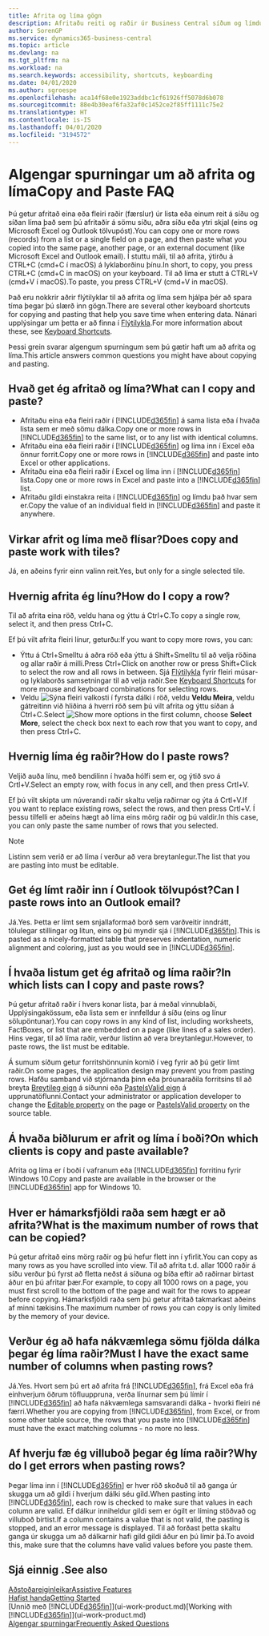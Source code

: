 ```yaml
---
title: Afrita og líma gögn
description: Afritaðu reiti og raðir úr Business Central síðum og límdu einhvers staðar annars staðar.
author: SorenGP
ms.service: dynamics365-business-central
ms.topic: article
ms.devlang: na
ms.tgt_pltfrm: na
ms.workload: na
ms.search.keywords: accessibility, shortcuts, keyboarding
ms.date: 04/01/2020
ms.author: sgroespe
ms.openlocfilehash: aca14f68e0e1923addbc1cf61926ff5078d6b078
ms.sourcegitcommit: 88e4b30eaf6fa32af0c1452ce2f85ff1111c75e2
ms.translationtype: HT
ms.contentlocale: is-IS
ms.lasthandoff: 04/01/2020
ms.locfileid: "3194572"
---
```

# <a name="copy-and-paste-faq"></a><span data-ttu-id="498a8-103">Algengar spurningar um að afrita og líma</span><span class="sxs-lookup"><span data-stu-id="498a8-103">Copy and Paste FAQ</span></span>
<span data-ttu-id="498a8-104">Þú getur afritað eina eða fleiri raðir (færslur) úr lista eða einum reit á síðu og síðan líma það sem þú afritaðir á sömu síðu, aðra síðu eða ytri skjal (eins og Microsoft Excel og Outlook tölvupóst).</span><span class="sxs-lookup"><span data-stu-id="498a8-104">You can copy one or more rows (records) from a list or a single field on a page, and then paste what you copied into the same page, another page, or an external document (like Microsoft Excel and Outlook email).</span></span> <span data-ttu-id="498a8-105">Í stuttu máli, til að afrita, ýtirðu á CTRL+C (cmd+C í macOS) á lyklaborðinu þínu.</span><span class="sxs-lookup"><span data-stu-id="498a8-105">In short, to copy, you press CTRL+C (cmd+C in macOS) on your keyboard.</span></span> <span data-ttu-id="498a8-106">Til að líma er stutt á CTRL+V (cmd+V í macOS).</span><span class="sxs-lookup"><span data-stu-id="498a8-106">To paste, you press CTRL+V (cmd+V in macOS).</span></span>

<span data-ttu-id="498a8-107">Það eru nokkrir aðrir flýtilyklar til að afrita og líma sem hjálpa þér að spara tíma þegar þú slærð inn gögn.</span><span class="sxs-lookup"><span data-stu-id="498a8-107">There are several other keyboard shortcuts for copying and pasting that help you save time when entering data.</span></span> <span data-ttu-id="498a8-108">Nánari upplýsingar um þetta er að finna í [Flýtilykla](keyboard-shortcuts.md#CopyRows).</span><span class="sxs-lookup"><span data-stu-id="498a8-108">For more information about these, see [Keyboard Shortcuts](keyboard-shortcuts.md#CopyRows).</span></span>

<span data-ttu-id="498a8-109">Þessi grein svarar algengum spurningum sem þú gætir haft um að afrita og líma.</span><span class="sxs-lookup"><span data-stu-id="498a8-109">This article answers common questions you might have about copying and pasting.</span></span>  

## <a name="what-can-i-copy-and-paste"></a><span data-ttu-id="498a8-110">Hvað get ég afritað og líma?</span><span class="sxs-lookup"><span data-stu-id="498a8-110">What can I copy and paste?</span></span>
- <span data-ttu-id="498a8-111">Afritaðu eina eða fleiri raðir í [!INCLUDE[d365fin](includes/d365fin_md.md)] á sama lista eða í hvaða lista sem er með sömu dálka.</span><span class="sxs-lookup"><span data-stu-id="498a8-111">Copy one or more rows in [!INCLUDE[d365fin](includes/d365fin_md.md)] to the same list, or to any list with identical columns.</span></span>
- <span data-ttu-id="498a8-112">Afritaðu eina eða fleiri raðir í [!INCLUDE[d365fin](includes/d365fin_md.md)] og líma inn í Excel eða önnur forrit.</span><span class="sxs-lookup"><span data-stu-id="498a8-112">Copy one or more rows in [!INCLUDE[d365fin](includes/d365fin_md.md)] and paste into Excel or other applications.</span></span>
- <span data-ttu-id="498a8-113">Afritaðu eina eða fleiri raðir í Excel og líma inn í [!INCLUDE[d365fin](includes/d365fin_md.md)] lista.</span><span class="sxs-lookup"><span data-stu-id="498a8-113">Copy one or more rows in Excel and paste into a [!INCLUDE[d365fin](includes/d365fin_md.md)] list.</span></span>
- <span data-ttu-id="498a8-114">Afritaðu gildi einstakra reita í [!INCLUDE[d365fin](includes/d365fin_md.md)] og límdu það hvar sem er.</span><span class="sxs-lookup"><span data-stu-id="498a8-114">Copy the value of an individual field in [!INCLUDE[d365fin](includes/d365fin_md.md)] and paste it anywhere.</span></span>

## <a name="does-copy-and-paste-work-with-tiles"></a><span data-ttu-id="498a8-115">Virkar afrit og líma með flísar?</span><span class="sxs-lookup"><span data-stu-id="498a8-115">Does copy and paste work with tiles?</span></span>
<span data-ttu-id="498a8-116">Já, en aðeins fyrir einn valinn reit.</span><span class="sxs-lookup"><span data-stu-id="498a8-116">Yes, but only for a single selected tile.</span></span>

## <a name="how-do-i-copy-a-row"></a><span data-ttu-id="498a8-117">Hvernig afrita ég línu?</span><span class="sxs-lookup"><span data-stu-id="498a8-117">How do I copy a row?</span></span>
<span data-ttu-id="498a8-118">Til að afrita eina röð, veldu hana og ýttu á Ctrl+C.</span><span class="sxs-lookup"><span data-stu-id="498a8-118">To copy a single row, select it, and then press Ctrl+C.</span></span>

<span data-ttu-id="498a8-119">Ef þú vilt afrita fleiri línur, geturðu:</span><span class="sxs-lookup"><span data-stu-id="498a8-119">If you want to copy more rows, you can:</span></span>
- <span data-ttu-id="498a8-120">Ýttu á Ctrl+Smelltu á aðra röð eða ýttu á Shift+Smelltu til að velja röðina og allar raðir á milli.</span><span class="sxs-lookup"><span data-stu-id="498a8-120">Press Ctrl+Click on another row or press Shift+Click to select the row and all rows in between.</span></span> <span data-ttu-id="498a8-121">Sjá [Flýtilykla](keyboard-shortcuts.md#CopyRows) fyrir fleiri músar- og lyklaborðs samsetningar til að velja raðir.</span><span class="sxs-lookup"><span data-stu-id="498a8-121">See [Keyboard Shortcuts](keyboard-shortcuts.md#CopyRows) for more mouse and keyboard combinations for selecting rows.</span></span>
- <span data-ttu-id="498a8-122">Veldu ![Sýna fleiri valkosti](media/show-more-options-icon.png "Sýna tákn fyrir fleiri valkosti") í fyrsta dálki í röð, veldu **Veldu Meira**, veldu gátreitinn við hliðina á hverri röð sem þú vilt afrita og ýttu síðan á Ctrl+C.</span><span class="sxs-lookup"><span data-stu-id="498a8-122">Select ![Show more options](media/show-more-options-icon.png "Show more options icon") in the first column, choose **Select More**, select the check box next to each row that you want to copy, and then press Ctrl+C.</span></span>

## <a name="how-do-i-paste-rows"></a><span data-ttu-id="498a8-123">Hvernig líma ég raðir?</span><span class="sxs-lookup"><span data-stu-id="498a8-123">How do I paste rows?</span></span>
<span data-ttu-id="498a8-124">Veljið auða línu, með bendilinn í hvaða hólfi sem er, og ýtið svo á Crtl+V.</span><span class="sxs-lookup"><span data-stu-id="498a8-124">Select an empty row, with focus in any cell, and then press Crtl+V.</span></span>

<span data-ttu-id="498a8-125">Ef þú vilt skipta um núverandi raðir skaltu velja raðirnar og ýta á Crtl+V.</span><span class="sxs-lookup"><span data-stu-id="498a8-125">If you want to replace existing rows, select the rows, and then press Crtl+V.</span></span> <span data-ttu-id="498a8-126">Í þessu tilfelli er aðeins hægt að líma eins mörg raðir og þú valdir.</span><span class="sxs-lookup"><span data-stu-id="498a8-126">In this case, you can only paste the same number of rows that you selected.</span></span>

> [!NOTE]
> <span data-ttu-id="498a8-127">Listinn sem verið er að líma í verður að vera breytanlegur.</span><span class="sxs-lookup"><span data-stu-id="498a8-127">The list that you are pasting into must be editable.</span></span>

<!-- Rows are pasted directly where your cursor is located. If you paste into an empty line, any existing subsequent lines will be moved after the pasted lines. If you paste into an existing line or lines, this will be overwritten.-->

## <a name="can-i-paste-rows-into-an-outlook-email"></a><span data-ttu-id="498a8-128">Get ég límt raðir inn í Outlook tölvupóst?</span><span class="sxs-lookup"><span data-stu-id="498a8-128">Can I paste rows into an Outlook email?</span></span>
<span data-ttu-id="498a8-129">Já.</span><span class="sxs-lookup"><span data-stu-id="498a8-129">Yes.</span></span> <span data-ttu-id="498a8-130">Þetta er límt sem snjallaformað borð sem varðveitir inndrátt, tölulegar stillingar og litun, eins og þú myndir sjá í [!INCLUDE[d365fin](includes/d365fin_md.md)].</span><span class="sxs-lookup"><span data-stu-id="498a8-130">This is pasted as a nicely-formatted table that preserves indentation, numeric alignment and coloring, just as you would see in [!INCLUDE[d365fin](includes/d365fin_md.md)].</span></span>

## <a name="in-which-lists-can-i-copy-and-paste-rows"></a><span data-ttu-id="498a8-131">Í hvaða listum get ég afritað og líma raðir?</span><span class="sxs-lookup"><span data-stu-id="498a8-131">In which lists can I copy and paste rows?</span></span>
<span data-ttu-id="498a8-132">Þú getur afritað raðir í hvers konar lista, þar á meðal vinnublaði, Upplýsingakössum, eða lista sem er innfelldur á síðu (eins og línur sölupöntunar).</span><span class="sxs-lookup"><span data-stu-id="498a8-132">You can copy rows in any kind of list, including worksheets, FactBoxes, or list that are embedded on a page (like lines of a sales order).</span></span> <span data-ttu-id="498a8-133">Hins vegar, til að líma raðir, verður listinn að vera breytanlegur.</span><span class="sxs-lookup"><span data-stu-id="498a8-133">However, to paste rows, the list must be editable.</span></span>

<span data-ttu-id="498a8-134">Á sumum síðum getur forritshönnunin komið í veg fyrir að þú getir límt raðir.</span><span class="sxs-lookup"><span data-stu-id="498a8-134">On some pages, the application design may prevent you from pasting rows.</span></span> <span data-ttu-id="498a8-135">Hafðu samband við stjórnanda þinn eða þróunaraðila forritsins til að breyta [Breytileg eign](/dynamics365/business-central/dev-itpro/developer/properties/devenv-editable-property) á síðunni eða [PasteIsValid eign](/dynamics365/business-central/dev-itpro/developer/properties/devenv-pasteisvalid-property) á upprunatöflunni.</span><span class="sxs-lookup"><span data-stu-id="498a8-135">Contact your administrator or application developer to change the [Editable property](/dynamics365/business-central/dev-itpro/developer/properties/devenv-editable-property) on the page or [PasteIsValid property](/dynamics365/business-central/dev-itpro/developer/properties/devenv-pasteisvalid-property) on the source table.</span></span>

## <a name="on-which-clients-is-copy-and-paste-available"></a><span data-ttu-id="498a8-136">Á hvaða biðlurum er afrit og líma í boði?</span><span class="sxs-lookup"><span data-stu-id="498a8-136">On which clients is copy and paste available?</span></span>
<span data-ttu-id="498a8-137">Afrita og líma er í boði í vafranum eða [!INCLUDE[d365fin](includes/d365fin_md.md)] forritinu fyrir Windows 10.</span><span class="sxs-lookup"><span data-stu-id="498a8-137">Copy and paste are available in the browser or the [!INCLUDE[d365fin](includes/d365fin_md.md)] app for Windows 10.</span></span>

## <a name="what-is-the-maximum-number-of-rows-that-can-be-copied"></a><span data-ttu-id="498a8-138">Hver er hámarksfjöldi raða sem hægt er að afrita?</span><span class="sxs-lookup"><span data-stu-id="498a8-138">What is the maximum number of rows that can be copied?</span></span>
<span data-ttu-id="498a8-139">Þú getur afritað eins mörg raðir og þú hefur flett inn í yfirlit.</span><span class="sxs-lookup"><span data-stu-id="498a8-139">You can copy as many rows as you have scrolled into view.</span></span> <span data-ttu-id="498a8-140">Til að afrita t.d. allar 1000 raðir á síðu verður þú fyrst að fletta neðst á síðuna og bíða eftir að raðirnar birtast áður en þú afritar þær.</span><span class="sxs-lookup"><span data-stu-id="498a8-140">For example, to copy all 1000 rows on a page, you must first scroll to the bottom of the page and wait for the rows to appear before copying.</span></span> <span data-ttu-id="498a8-141">Hámarksfjöldi raða sem þú getur afritað takmarkast aðeins af minni tækisins.</span><span class="sxs-lookup"><span data-stu-id="498a8-141">The maximum number of rows you can copy is only limited by the memory of your device.</span></span>

## <a name="must-i-have-the-exact-same-number-of-columns-when-pasting-rows"></a><span data-ttu-id="498a8-142">Verður ég að hafa nákvæmlega sömu fjölda dálka þegar ég líma raðir?</span><span class="sxs-lookup"><span data-stu-id="498a8-142">Must I have the exact same number of columns when pasting rows?</span></span>
<span data-ttu-id="498a8-143">Já.</span><span class="sxs-lookup"><span data-stu-id="498a8-143">Yes.</span></span> <span data-ttu-id="498a8-144">Hvort sem þú ert að afrita frá [!INCLUDE[d365fin](includes/d365fin_md.md)], frá Excel eða frá einhverjum öðrum töfluuppruna, verða línurnar sem þú límir í [!INCLUDE[d365fin](includes/d365fin_md.md)] að hafa nákvæmlega samsvarandi dálka - hvorki fleiri né færri.</span><span class="sxs-lookup"><span data-stu-id="498a8-144">Whether you are copying from [!INCLUDE[d365fin](includes/d365fin_md.md)], from Excel, or from some other table source, the rows that you paste into [!INCLUDE[d365fin](includes/d365fin_md.md)] must have the exact matching columns - no more no less.</span></span>

## <a name="why-do-i-get-errors-when-pasting-rows"></a><span data-ttu-id="498a8-145">Af hverju fæ ég villuboð þegar ég líma raðir?</span><span class="sxs-lookup"><span data-stu-id="498a8-145">Why do I get errors when pasting rows?</span></span>
<span data-ttu-id="498a8-146">Þegar líma inn í [!INCLUDE[d365fin](includes/d365fin_md.md)] er hver röð skoðuð til að ganga úr skugga um að gildi í hverjum dálki séu gild.</span><span class="sxs-lookup"><span data-stu-id="498a8-146">When pasting into [!INCLUDE[d365fin](includes/d365fin_md.md)], each row is checked to make sure that values in each column are valid.</span></span> <span data-ttu-id="498a8-147">Ef dálkur inniheldur gildi sem er ógilt er líming stöðvað og villuboð birtist.</span><span class="sxs-lookup"><span data-stu-id="498a8-147">If a column contains a value that is not valid, the pasting is stopped, and an error message is displayed.</span></span> <span data-ttu-id="498a8-148">Til að forðast þetta skaltu ganga úr skugga um að dálkarnir hafi gild gildi áður en þú límir þá.</span><span class="sxs-lookup"><span data-stu-id="498a8-148">To avoid this, make sure that the columns have valid values before you paste them.</span></span>


## <a name="see-also"></a><span data-ttu-id="498a8-149">Sjá einnig .</span><span class="sxs-lookup"><span data-stu-id="498a8-149">See also</span></span>
[<span data-ttu-id="498a8-150">Aðstoðareiginleikar</span><span class="sxs-lookup"><span data-stu-id="498a8-150">Assistive Features</span></span>](ui-accessibility.md)  
[<span data-ttu-id="498a8-151">Hafist handa</span><span class="sxs-lookup"><span data-stu-id="498a8-151">Getting Started</span></span>](product-get-started.md)  
<span data-ttu-id="498a8-152">[Unnið með [!INCLUDE[d365fin](includes/d365fin_md.md)]](ui-work-product.md)</span><span class="sxs-lookup"><span data-stu-id="498a8-152">[Working with [!INCLUDE[d365fin](includes/d365fin_md.md)]](ui-work-product.md)</span></span>  
[<span data-ttu-id="498a8-153">Algengar spurningar</span><span class="sxs-lookup"><span data-stu-id="498a8-153">Frequently Asked Questions</span></span>](across-faq.md)  
